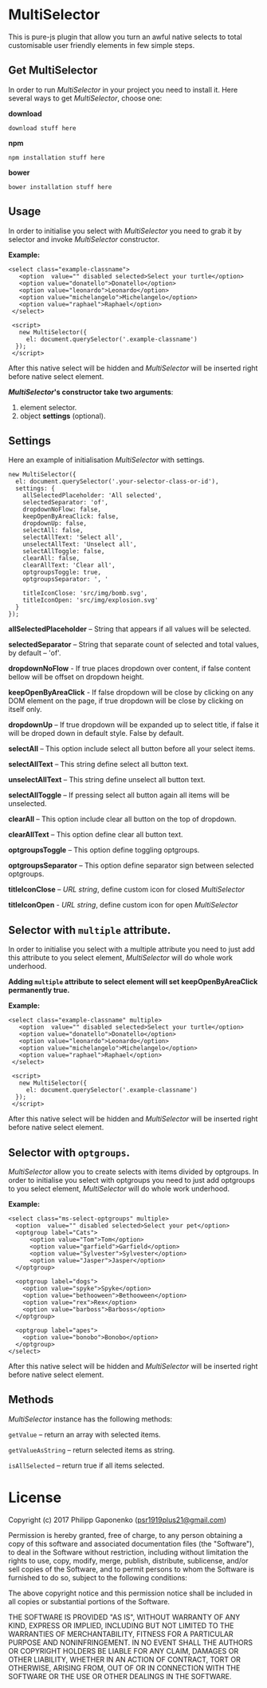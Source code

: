 MultiSelector
=====
This is pure-js plugin that allow you turn an awful native selects to total customisable user friendly elements in few simple steps. 

Get MultiSelector
----------
In order to run *MultiSelector* in your project you need to install it.
Here several ways to get *MultiSelector*,  choose one:

**download**

    download stuff here

**npm**

    npm installation stuff here

**bower**

    bower installation stuff here


Usage
---------
In order to initialise you select with *MultiSelector*  you need to grab it by selector and invoke *MultiSelector* constructor.

**Example:**

    <select class="example-classname">
       <option  value="" disabled selected>Select your turtle</option>
       <option value="donatello">Donatello</option>
       <option value="leonardo">Leonardo</option>
       <option value="michelangelo">Michelangelo</option>
       <option value="raphael">Raphael</option>
     </select>
     
     <script>
       new MultiSelector({
         el: document.querySelector('.example-classname')
      });
     </script>

After this native select will be hidden and *MultiSelector* will be inserted right before native select element.

***MultiSelector*'s constructor take two arguments**: 

 1. element selector.
 2. object **settings** (optional).

Settings
-------
Here an example of initialisation *MultiSelector* with settings.

    new MultiSelector({
      el: document.querySelector('.your-selector-class-or-id'),
      settings: {
        allSelectedPlaceholder: 'All selected',
        selectedSeparator: 'of',
        dropdownNoFlow: false,
        keepOpenByAreaClick: false,
        dropdownUp: false,
        selectAll: false,
        selectAllText: 'Select all',
        unselectAllText: 'Unselect all',
        selectAllToggle: false,
        clearAll: false,
        clearAllText: 'Clear all',
        optgroupsToggle: true,
        optgroupsSeparator: ', '

        titleIconClose: 'src/img/bomb.svg',
        titleIconOpen: 'src/img/explosion.svg' 
      }
    });

 **allSelectedPlaceholder** – String that appears if all values will be selected.

 **selectedSeparator** – String that separate count of selected and total values, by default – 'of'.

 **dropdownNoFlow** - If true places dropdown over content, if false content bellow will be offset on dropdown height.

 **keepOpenByAreaClick** - If false dropdown will be close by clicking  on any DOM element on the page, if true dropdown will be close by clicking on itself only.

 **dropdownUp** – If true dropdown will be expanded up to select title, if false it will be droped down in default style. False by default.

 **selectAll** – This option include select all button before all your select items.

 **selectAllText** – This string define select all button text.

 **unselectAllText** – This string define unselect all button text.

 **selectAllToggle** – If pressing select all button again all items will be unselected.

 **clearAll** – This option include clear all button on the top of dropdown.

 **clearAllText** – This option define clear all button text.
 
 **optgroupsToggle** – This option define toggling optgroups.
 
 **optgroupsSeparator** – This option define separator sign between selected optgroups.

 **titleIconClose** – *URL string*, define custom icon for closed *MultiSelector*

 **titleIconOpen** - *URL string*, define custom icon for open *MultiSelector*

 



Selector with `multiple` attribute.
---------
In order to initialise you select with a multiple attribute you need to just add this attribute to you select element, *MultiSelector* will do whole work underhood.

**Adding `multiple` attribute to select element will set keepOpenByAreaClick permanently true.**

**Example:**

    <select class="example-classname" multiple>
       <option  value="" disabled selected>Select your turtle</option>
       <option value="donatello">Donatello</option>
       <option value="leonardo">Leonardo</option>
       <option value="michelangelo">Michelangelo</option>
       <option value="raphael">Raphael</option>
     </select>
     
     <script>
       new MultiSelector({
         el: document.querySelector('.example-classname')
      });
     </script>

After this native select will be hidden and *MultiSelector* will be inserted right before native select element.


Selector with `optgroups`.
---------
*MultiSelector* allow you to create selects with items divided by optgroups. In order to initialise you select with optgroups you need to just add optgroups to you select element, *MultiSelector* will do whole work underhood.

**Example:**

    <select class="ms-select-optgroups" multiple>
      <option  value="" disabled selected>Select your pet</option>
      <optgroup label="Cats">
          <option value="Tom">Tom</option>
          <option value="garfield">Garfield</option>
          <option value="Sylvester">Sylvester</option>
          <option value="Jasper">Jasper</option>
      </optgroup>

      <optgroup label="dogs">
        <option value="spyke">Spyke</option>
        <option value="bethooween">Bethooween</option>
        <option value="rex">Rex</option>
        <option value="barboss">Barboss</option>
      </optgroup>

      <optgroup label="apes">
        <option value="bonobo">Bonobo</option>
      </optgroup>
    </select>

After this native select will be hidden and *MultiSelector* will be inserted right before native select element.

Methods
---------

*MultiSelector* instance has the following methods:

`getValue` – return an array with selected items.

`getValueAsString` – return selected items as string.

`isAllSelected` – return true if all items selected.


License
=======

Copyright (c) 2017 Philipp Gaponenko (psr1919plus21@gmail.com)

Permission is hereby granted, free of charge, to any person obtaining a copy
of this software and associated documentation files (the "Software"), to deal
in the Software without restriction, including without limitation the rights
to use, copy, modify, merge, publish, distribute, sublicense, and/or sell
copies of the Software, and to permit persons to whom the Software is
furnished to do so, subject to the following conditions:

The above copyright notice and this permission notice shall be included in all
copies or substantial portions of the Software.

THE SOFTWARE IS PROVIDED "AS IS", WITHOUT WARRANTY OF ANY KIND, EXPRESS OR
IMPLIED, INCLUDING BUT NOT LIMITED TO THE WARRANTIES OF MERCHANTABILITY,
FITNESS FOR A PARTICULAR PURPOSE AND NONINFRINGEMENT. IN NO EVENT SHALL THE
AUTHORS OR COPYRIGHT HOLDERS BE LIABLE FOR ANY CLAIM, DAMAGES OR OTHER
LIABILITY, WHETHER IN AN ACTION OF CONTRACT, TORT OR OTHERWISE, ARISING FROM,
OUT OF OR IN CONNECTION WITH THE SOFTWARE OR THE USE OR OTHER DEALINGS IN THE
SOFTWARE.
